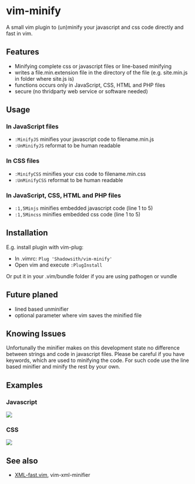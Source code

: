 # vim-minify

A small vim plugin to (un)minify your javascript and css code directly and fast in vim.

## Features
* Minifying complete css or javascript files or line-based minifying
* writes a file.min.extension file in the directory of the file (e.g. site.min.js in
  folder where site.js is)
* functions occurs only in JavaScript, CSS, HTML and PHP files
* secure (no thridparty web service or software needed)

## Usage
### In JavaScript files
* <code>:MinifyJS</code> minifies your javascript code to filename.min.js
* <code>:UnMinifyJS</code> reformat to be human readable 


### In CSS files
* <code>:MinifyCSS</code> minifies your css code to filename.min.css
* <code>:UnMinifyCSS</code> reformat to be human readable

### In JavaScript, CSS, HTML and PHP files
* <code>:1,5Minjs</code> minifies embedded javascript code (line 1 to 5)
* <code>:1,5Mincss</code> minifies embedded css code (line 1 to 5)

## Installation
E.g. install plugin with vim-plug:
* In .vimrc: <code>Plug 'Shadowsith/vim-minify'</code>
* Open vim and execute <code>:PlugInstall</code>

Or put it in your .vim/bundle folder if you are using pathogen or vundle

## Future planed
* lined based unminifier
* optional parameter where vim saves the minified file

## Knowing Issues
Unfortunally the minifier makes on this development state no difference between
strings and code in javascript files. Please be careful if you have keywords,
which are used to minifying the code. For such code use the line based minifier and
minify the rest by your own.

## Examples

### Javascript
<img src="https://shadowsith.de/github/vim-minify/vim_js_minify.gif">

### CSS
<img src="https://shadowsith.de/github/vim-minify/vim_css_minify.gif">


## See also
* [XML-fast.vim](https://github.com/joeky888/XML-fast.vim), vim-xml-minifier
